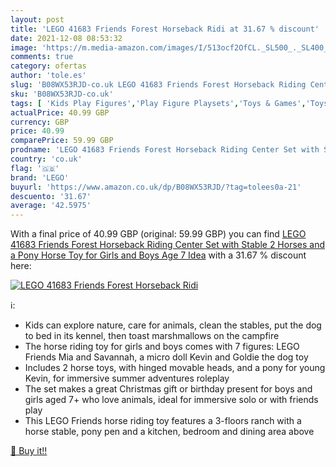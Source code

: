 ```yaml
---
layout: post
title: 'LEGO 41683 Friends Forest Horseback Ridi at 31.67 % discount'
date: 2021-12-08 08:53:32
image: 'https://m.media-amazon.com/images/I/513ocf2OfCL._SL500_._SL400_.jpg'
comments: true
category: ofertas
author: 'tole.es'
slug: 'B08WX53RJD-co.uk LEGO 41683 Friends Forest Horseback Riding Center Set...'
sku: 'B08WX53RJD-co.uk'
tags: [ 'Kids Play Figures','Play Figure Playsets','Toys & Games','Toys Store','lego', ]
actualPrice: 40.99 GBP
currency: GBP
price: 40.99
comparePrice: 59.99 GBP
prodname: 'LEGO 41683 Friends Forest Horseback Riding Center Set with Stable  2 Horses and a Pony  Horse Toy for Girls and Boys Age 7 Idea'
country: 'co.uk'
flag: '🇬🇧'
brand: 'LEGO'
buyurl: 'https://www.amazon.co.uk/dp/B08WX53RJD/?tag=tolees0a-21'
descuento: '31.67'
average: '42.5975'
---
```


With a final price of 40.99 GBP (original: 59.99 GBP) you can find [LEGO 41683 Friends Forest Horseback Riding Center Set with Stable  2 Horses and a Pony  Horse Toy for Girls and Boys Age 7 Idea](https://www.amazon.co.uk/dp/B08WX53RJD/?tag=tolees0a-21) with a  31.67 % discount here:

[![LEGO 41683 Friends Forest Horseback Ridi](https://m.media-amazon.com/images/I/513ocf2OfCL._SL500_._SL400_.jpg)](https://www.amazon.co.uk/dp/B08WX53RJD/?tag=tolees0a-21)

ℹ️:

- Kids can explore nature, care for animals, clean the stables, put the dog to bed in its kennel, then toast marshmallows on the campfire
- The horse riding toy for girls and boys comes with 7 figures: LEGO Friends Mia and Savannah, a micro doll Kevin and Goldie the dog toy
- Includes 2 horse toys, with hinged movable heads, and a pony for young Kevin, for immersive summer adventures roleplay
- The set makes a great Christmas gift or birthday present for boys and girls aged 7+ who love animals, ideal for immersive solo or with friends play
- This LEGO Friends horse riding toy features a 3-floors ranch with a horse stable, pony pen and a kitchen, bedroom and dining area above

[🛒 Buy it!!](https://www.amazon.co.uk/dp/B08WX53RJD/?tag=tolees0a-21)
